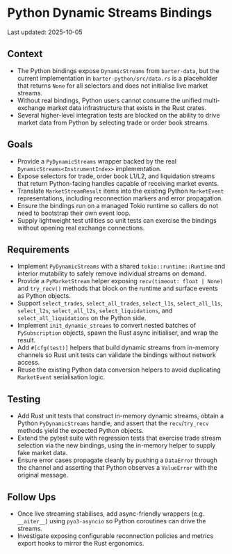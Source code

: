 # Python Dynamic Streams Bindings

Last updated: 2025-10-05

## Context
- The Python bindings expose `DynamicStreams` from `barter-data`, but the
  current implementation in `barter-python/src/data.rs` is a placeholder that
  returns `None` for all selectors and does not initialise live market
  streams.
- Without real bindings, Python users cannot consume the unified
  multi-exchange market data infrastructure that exists in the Rust crates.
- Several higher-level integration tests are blocked on the ability to drive
  market data from Python by selecting trade or order book streams.

## Goals
- Provide a `PyDynamicStreams` wrapper backed by the real
  `DynamicStreams<InstrumentIndex>` implementation.
- Expose selectors for trade, order book L1/L2, and liquidation streams that
  return Python-facing handles capable of receiving market events.
- Translate `MarketStreamResult` items into the existing Python `MarketEvent`
  representations, including reconnection markers and error propagation.
- Ensure the bindings run on a managed Tokio runtime so callers do not need to
  bootstrap their own event loop.
- Supply lightweight test utilities so unit tests can exercise the bindings
  without opening real exchange connections.

## Requirements
- Implement `PyDynamicStreams` with a shared `tokio::runtime::Runtime` and
  interior mutability to safely remove individual streams on demand.
- Provide a `PyMarketStream` helper exposing `recv(timeout: float | None)` and
  `try_recv()` methods that block on the runtime and surface events as Python
  objects.
- Support `select_trades`, `select_all_trades`, `select_l1s`,
  `select_all_l1s`, `select_l2s`, `select_all_l2s`, `select_liquidations`, and
  `select_all_liquidations` on the Python side.
- Implement `init_dynamic_streams` to convert nested batches of
  `PySubscription` objects, spawn the Rust async initialiser, and wrap the
  result.
- Add `#[cfg(test)]` helpers that build dynamic streams from in-memory
  channels so Rust unit tests can validate the bindings without network
  access.
- Reuse the existing Python data conversion helpers to avoid duplicating
  `MarketEvent` serialisation logic.

## Testing
- Add Rust unit tests that construct in-memory dynamic streams, obtain a
  Python `PyDynamicStreams` handle, and assert that the `recv`/`try_recv`
  methods yield the expected Python objects.
- Extend the pytest suite with regression tests that exercise trade stream
  selection via the new bindings, using the in-memory helper to supply fake
  market data.
- Ensure error cases propagate cleanly by pushing a `DataError` through the
  channel and asserting that Python observes a `ValueError` with the original
  message.

## Follow Ups
- Once live streaming stabilises, add async-friendly wrappers (e.g.
  `__aiter__`) using `pyo3-asyncio` so Python coroutines can drive the
  streams.
- Investigate exposing configurable reconnection policies and metrics export
  hooks to mirror the Rust ergonomics.
